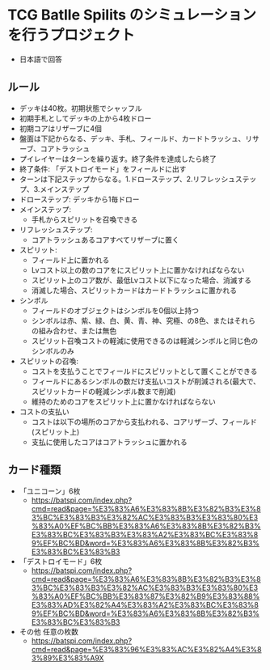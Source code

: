 # TCG Batlle Spilits のシミュレーションを行うプロジェクト

- 日本語で回答

## ルール
- デッキは40枚。初期状態でシャッフル
- 初期手札としてデッキの上から4枚ドロー
- 初期コアはリザーブに4個
- 盤面は下記からなる、デッキ、手札、フィールド、カードトラッシュ、リサーブ、コアトラッシュ
- プイレイヤーはターンを繰り返す。終了条件を達成したら終了
- 終了条件: 「デストロイモード」をフィールドに出す
- ターンは下記ステップからなる。1.ドローステップ、2.リフレッシュステップ、3.メインステップ
- ドローステップ: デッキから1毎ドロー
- メインステップ:
  - 手札からスピリットを召喚できる
- リフレッシュステップ:
  - コアトラッシュあるコアすべてリザーブに置く
- スピリット:
  - フィールド上に置かれる
  - Lvコスト以上の数のコアをにスピリット上に置かなければならない
  - スピリット上のコア数が、最低Lvコスト以下になった場合、消滅する
  - 消滅した場合、スピリットカードはカードトラッシュに置かれる
- シンボル
  - フィールドのオブジェクトはシンボルを0個以上持つ
  - シンボルは赤、紫、緑、白、黄、青、神、究極、の8色、またはそれらの組み合わせ、または無色
  - スピリット召喚コストの軽減に使用できるのは軽減シンボルと同じ色のシンボルのみ
- スピリットの召喚:
  - コストを支払うことでフィールドにスピリットとして置くことができる
  - フィールドにあるシンボルの数だけ支払いコストが削減される(最大で、スピリットカードの軽減シンボル数まで削減)
  - 維持のためのコアをスピリット上に置かなければならない
- コストの支払い
  - コストは以下の場所のコアから支払われる、コアリザーブ、フィールド(スピリット上)
  - 支払に使用したコアはコアトラッシュに置かれる

## カード種類

- 「ユニコーン」6枚
  - https://batspi.com/index.php?cmd=read&page=%E3%83%A6%E3%83%8B%E3%82%B3%E3%83%BC%E3%83%B3%E3%82%AC%E3%83%B3%E3%83%80%E3%83%A0%EF%BC%BB%E3%83%A6%E3%83%8B%E3%82%B3%E3%83%BC%E3%83%B3%E3%83%A2%E3%83%BC%E3%83%89%EF%BC%BD&word=%E3%83%A6%E3%83%8B%E3%82%B3%E3%83%BC%E3%83%B3
- 「デストロイモード」6枚
  - https://batspi.com/index.php?cmd=read&page=%E3%83%A6%E3%83%8B%E3%82%B3%E3%83%BC%E3%83%B3%E3%82%AC%E3%83%B3%E3%83%80%E3%83%A0%EF%BC%BB%E3%83%87%E3%82%B9%E3%83%88%E3%83%AD%E3%82%A4%E3%83%A2%E3%83%BC%E3%83%89%EF%BC%BD&word=%E3%83%A6%E3%83%8B%E3%82%B3%E3%83%BC%E3%83%B3
- その他 任意の枚数
  - https://batspi.com/index.php?cmd=read&page=%E3%83%96%E3%83%AC%E3%82%A4%E3%83%89%E3%83%A9X
